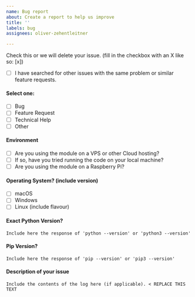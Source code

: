 ```yaml
---
name: Bug report
about: Create a report to help us improve
title: ''
labels: bug
assignees: oliver-zehentleitner

---
```


<!--
Before opening a new issue, please ensure:
- YOU HAVE READ THE ISSUE GUIDELINES! -> https://github.com/LUCIT-Systems-and-Development/unicorn-binance-suite/wiki/Issue-Guidelines
- You search for existing bugs/feature requests
- If related to `unicorn-binance-websocket-api` post to https://github.com/LUCIT-Systems-and-Development/unicorn-binance-websocket-api/issues
- If related to `unicorn-binance-rest-api` post to https://github.com/LUCIT-Systems-and-Development/unicorn-binance-rest-api/issues
- Remove extraneous template details
- Do not prefix title with type of issue (Feature Request, Bug, etc.) The appropriate labels will be added during triage.
- Do not delete any of the template, fill all of it in; even if you think it doesn't apply to your issue.
- If you fail to follow these simple instructions, we will close the ticket.
- [x] This is a checked box. **Do not leave spaces around the `x`!**
-->

Check this or we will delete your issue. (fill in the checkbox with an X like so: [x])
- [ ] I have searched for other issues with the same problem or similar feature requests. 

#### Select one:
- [ ] Bug
- [ ] Feature Request
- [ ] Technical Help
- [ ] Other

#### Environment
- [ ] Are you using the module on a VPS or other Cloud hosting?
- [ ] If so, have you tried running the code on your local machine?
- [ ] Are you using the module on a Raspberry Pi?

#### Operating System? (include version)
- [ ] macOS
- [ ] Windows
- [ ] Linux (include flavour)

#### Exact Python Version?
```
Include here the response of 'python --version' or 'python3 --version'
```

#### Pip Version?
```
Include here the response of 'pip --version' or 'pip3 --version'
```

#### Description of your issue

```
Include the contents of the log here (if applicable). < REPLACE THIS TEXT
```
